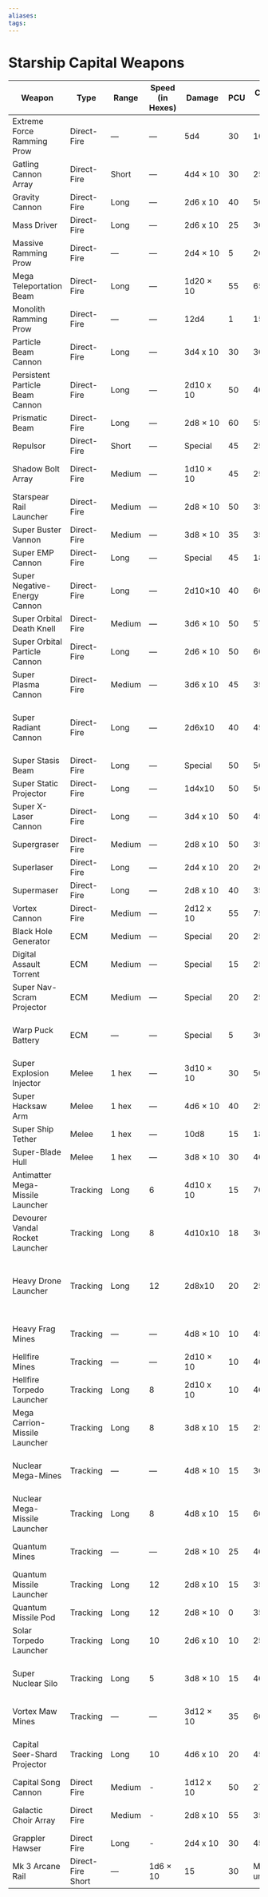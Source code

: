 ```yaml
---
aliases: 
tags: 
---
```


# Starship Capital Weapons

| Weapon                           | Type              | Range  | Speed (in Hexes) | Damage    | PCU | Cost (in BP)       | Special Properties                                                             |
| -------------------------------- | ----------------- | ------ | ---------------- | --------- | --- | ------------------ | ------------------------------------------------------------------------------ |
| Extreme Force Ramming Prow       | Direct-Fire       | —      | —                | 5d4       | 30  | 10                 | Force field (100), ramming                                                     |
| Gatling Cannon Array             | Direct-Fire       | Short  | —                | 4d4 × 10  | 30  | 25                 | Array, ripper                                                                  |
| Gravity Cannon                   | Direct-Fire       | Long   | —                | 2d6 x 10  | 40  | 50                 | Tractor Beam                                                                   |
| Mass Driver                      | Direct-Fire       | Long   | —                | 2d6 x 10  | 25  | 30                 | —                                                                              |
| Massive Ramming Prow             | Direct-Fire       | —      | —                | 2d4 × 10  | 5   | 20                 | Ramming                                                                        |
| Mega Teleportation Beam          | Direct-Fire       | Long   | —                | 1d20 × 10 | 55  | 65                 | Teleportation (3)                                                              |
| Monolith Ramming Prow            | Direct-Fire       | —      | —                | 12d4      | 1   | 15                 | Intimidating, ramming                                                          |
| Particle Beam Cannon             | Direct-Fire       | Long   | —                | 3d4 x 10  | 30  | 30                 | —                                                                              |
| Persistent Particle Beam Cannon  | Direct-Fire       | Long   | —                | 2d10 x 10 | 50  | 40                 | —                                                                              |
| Prismatic Beam                   | Direct-Fire       | Long   | —                | 2d8 × 10  | 60  | 55                 | Line, mystical                                                                 |
| Repulsor                         | Direct-Fire       | Short  | —                | Special   | 45  | 25                 | Redirect                                                                       |
| Shadow Bolt Array                | Direct-Fire       | Medium | —                | 1d10 × 10 | 45  | 25                 | Array, intimidating, mystical                                                  |
| Starspear Rail Launcher          | Direct-Fire       | Medium | —                | 2d8 × 10  | 50  | 35                 | Rail 1d8 × 10                                                                  |
| Super Buster Vannon              | Direct-Fire       | Medium | —                | 3d8 × 10  | 35  | 35                 | Buster                                                                         |
| Super EMP Cannon                 | Direct-Fire       | Long   | —                | Special   | 45  | 18                 | EMP                                                                            |
| Super Negative-Energy Cannon     | Direct-Fire       | Long   | —                | 2d10×10   | 40  | 60                 | Numbing                                                                        |
| Super Orbital Death Knell        | Direct-Fire       | Medium | —                | 3d6 × 10  | 50  | 57                 | Orbital (10)                                                                   |
| Super Orbital Particle Cannon    | Direct-Fire       | Long   | —                | 2d6 × 10  | 50  | 60                 | Line, orbital (10)                                                             |
| Super Plasma Cannon              | Direct-Fire       | Medium | —                | 3d6 x 10  | 45  | 35                 | —                                                                              |
| Super Radiant Cannon             | Direct-Fire       | Long   | —                | 2d6x10    | 40  | 45                 | Radiant, Restricted (Imperial Fleet - Azlanti Star Empire)                     |
| Super Stasis Beam                | Direct-Fire       | Long   | —                | Special   | 50  | 50                 | EMP, immobilize                                                                |
| Super Static Projector           | Direct-Fire       | Long   | —                | 1d4x10    | 50  | 50                 | Array, scatterscan                                                             |
| Super X-Laser Cannon             | Direct-Fire       | Long   | —                | 3d4 x 10  | 50  | 45                 | Line                                                                           |
| Supergraser                      | Direct-Fire       | Medium | —                | 2d8 x 10  | 50  | 35                 | Irradiate (high)                                                               |
| Superlaser                       | Direct-Fire       | Long   | —                | 2d4 x 10  | 20  | 20                 | —                                                                              |
| Supermaser                       | Direct-Fire       | Long   | —                | 2d8 x 10  | 40  | 35                 | —                                                                              |
| Vortex Cannon                    | Direct-Fire       | Medium | —                | 2d12 x 10 | 55  | 75                 | Vortex                                                                         |
| Black Hole Generator             | ECM               | Medium | —                | Special   | 20  | 25                 | Gravity well                                                                   |
| Digital Assault Torrent          | ECM               | Medium | —                | Special   | 15  | 25                 | Hacking                                                                        |
| Super Nav-Scram Projector        | ECM               | Medium | —                | Special   | 20  | 25                 | Nav-scram                                                                      |
| Warp Puck Battery                | ECM               | —      | —                | Special   | 5   | 30                 | Limited fire 3, mine (2), transposition (3)                                    |
| Super Explosion Injector         | Melee             | 1 hex  | —                | 3d10 × 10 | 30  | 50                 | Burrowing, limited fire 5                                                      |
| Super Hacksaw Arm                | Melee             | 1 hex  | —                | 4d6 × 10  | 40  | 25                 | Ripper                                                                         |
| Super Ship Tether                | Melee             | 1 hex  | —                | 10d8      | 15  | 18                 | Anchoring                                                                      |
| Super-Blade Hull                 | Melee             | 1 hex  | —                | 3d8 × 10  | 30  | 40                 |                                                                                |
| Antimatter Mega-Missile Launcher | Tracking          | Long   | 6                | 4d10 x 10 | 15  | 70                 | Limited Fire 5                                                                 |
| Devourer Vandal Rocket Launcher  | Tracking          | Long   | 8                | 4d10x10   | 18  | 30                 | Limited Fire 3, Vandal Drones 1d4x10                                           |
| Heavy Drone Launcher             | Tracking          | Long   | 12               | 2d8x10    | 20  | 25                 | Drone (2d8), Limited Fire 5, Restricted (Imperial Fleet - Azlanti Star Empire) |
| Heavy Frag Mines                 | Tracking          | —      | —                | 4d8 × 10  | 10  | 45                 | Limited fire 5, mine (3), ripper                                               |
| Hellfire Mines                   | Tracking          | —      | —                | 2d10 × 10 | 10  | 40                 | Limited fire 5, mine (4)                                                       |
| Hellfire Torpedo Launcher        | Tracking          | Long   | 8                | 2d10 x 10 | 10  | 40                 | Limited Fire 5                                                                 |
| Mega Carrion-Missile Launcher    | Tracking          | Long   | 8                | 3d8 x 10  | 15  | 25                 | Limited Fire 5, Volatile                                                       |
| Nuclear Mega-Mines               | Tracking          | —      | —                | 4d8 × 10  | 15  | 30                 | Irradiate (high), limited fire 3, mine (1)                                     |
| Nuclear Mega-Missile Launcher    | Tracking          | Long   | 8                | 4d8 x 10  | 15  | 60                 | Limited Fire 5                                                                 |
| Quantum Mines                    | Tracking          | —      | —                | 2d8 × 10  | 25  | 40                 | Limited fire 3, mine (5), quantum                                              |
| Quantum Missile Launcher         | Tracking          | Long   | 12               | 2d8 x 10  | 15  | 35                 | Limited Fire 5, Quantum                                                        |
| Quantum Missile Pod              | Tracking          | Long   | 12               | 2d8 × 10  | 0   | 35                 | Limited fire 3, pod, quantum                                                   |
| Solar Torpedo Launcher           | Tracking          | Long   | 10               | 2d6 x 10  | 10  | 25                 | Limited Fire 5                                                                 |
| Super Nuclear Silo               | Tracking          | Long   | 5                | 3d8 × 10  | 15  | 40                 | Irradiate (high), limited fire 2, orbital (14)                                 |
| Vortex Maw Mines                 | Tracking          | —      | —                | 3d12 × 10 | 35  | 60                 | Limited fire 3, mine (3), vortex                                               |
| Capital Seer-Shard Projector     | Tracking          | Long   | 10               | 4d6 x 10  | 20  | 45                 | Limited fire (5), mystical, quantum, ripper                                    |
| Capital Song Cannon              | Direct Fire       | Medium | -                | 1d12 x 10 | 50  | 27                 | Cacophonous, mystical                                                          |
| Galactic Choir Array             | Direct Fire       | Medium | -                | 2d8 x 10  | 55  | 35                 | Array, cacophonous, mystical                                                   |
| Grappler Hawser                  | Direct Fire       | Long   | -                | 2d4 x 10  | 30  | 45                 | Tractor Beam                                                                   |
| Mk 3 Arcane Rail                 | Direct-Fire	Short | —      | 1d6 × 10         | 15        | 30  | Mystical, unerring |                                                                                |
